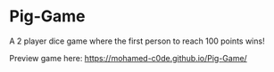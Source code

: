 # Pig-Game
A 2 player dice game where the first person to reach 100 points wins! 

Preview game here: https://mohamed-c0de.github.io/Pig-Game/
